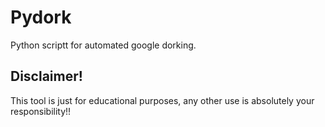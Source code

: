 # Pydork
Python scriptt for automated google dorking.

## Disclaimer!
This tool is just for educational purposes, any other use is absolutely your responsibility!!
